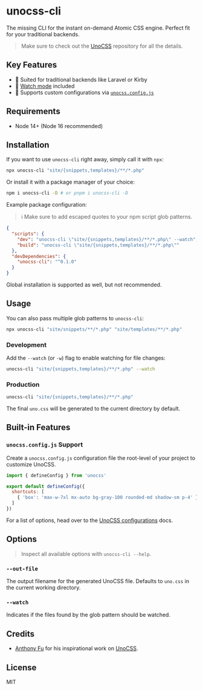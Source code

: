 # unocss-cli

The missing CLI for the instant on-demand Atomic CSS engine. Perfect fit for your traditional backends.

> Make sure to check out the [UnoCSS](https://github.com/antfu/unocss) repository for all the details.

## Key Features

- 🍱 Suited for traditional backends like Laravel or Kirby
- 👀 [Watch mode](#watch) included
- 🔌 Supports custom configurations via [`unocss.config.js`](#unocssconfigjs-support)

## Requirements

- Node 14+ (Node 16 recommended)

## Installation

If you want to use `unocss-cli` right away, simply call it with `npx`:

```bash
npx unocss-cli "site/{snippets,templates}/**/*.php"
```

Or install it with a package manager of your choice:

```bash
npm i unocss-cli -D # or pnpm i unocss-cli -D
```

Example package configuration:

> ℹ️ Make sure to add escaped quotes to your npm script glob patterns.

```json
{
  "scripts": {
    "dev": "unocss-cli \"site/{snippets,templates}/**/*.php\" --watch",
    "build": "unocss-cli \"site/{snippets,templates}/**/*.php\""
  },
  "devDependencies": {
    "unocss-cli": "^0.1.0"
  }
}
```

Global installation is supported as well, but not recommended.

## Usage

You can also pass multiple glob patterns to `unocss-cli`:

```bash
npx unocss-cli "site/snippets/**/*.php" "site/templates/**/*.php"
```

### Development

Add the `--watch` (or `-w`) flag to enable watching for file changes:

```bash
unocss-cli "site/{snippets,templates}/**/*.php" --watch
```

### Production

```bash
unocss-cli "site/{snippets,templates}/**/*.php"
```

The final `uno.css` will be generated to the current directory by default.

## Built-in Features

### `unocss.config.js` Support

Create a `unocss.config.js` configuration file the root-level of your project to customize UnoCSS.

```js
import { defineConfig } from 'unocss'

export default defineConfig({
  shortcuts: [
    { 'box': 'max-w-7xl mx-auto bg-gray-100 rounded-md shadow-sm p-4' }
  ]
})
```

For a list of options, head over to the [UnoCSS configurations](https://github.com/antfu/unocss#configurations) docs.

## Options

> Inspect all available options with `unocss-cli --help`.

### `--out-file`

The output filename for the generated UnoCSS file. Defaults to `uno.css` in the current working directory.

### `--watch`

Indicates if the files found by the glob pattern should be watched.

## Credits

- [Anthony Fu](https://antfu.me) for his inspirational work on [UnoCSS](https://github.com/antfu/unocss).

## License

MIT
